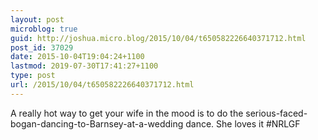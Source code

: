 ```yaml
---
layout: post
microblog: true
guid: http://joshua.micro.blog/2015/10/04/t650582226640371712.html
post_id: 37029
date: 2015-10-04T19:04:24+1100
lastmod: 2019-07-30T17:41:27+1100
type: post
url: /2015/10/04/t650582226640371712.html
---
```

A really hot way to get your wife in the mood is to do the serious-faced-bogan-dancing-to-Barnsey-at-a-wedding dance. She loves it #NRLGF
